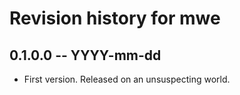 # Revision history for mwe

## 0.1.0.0 -- YYYY-mm-dd

* First version. Released on an unsuspecting world.
